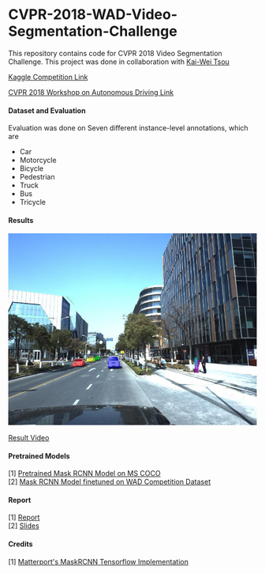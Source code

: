 # CVPR-2018-WAD-Video-Segmentation-Challenge
This repository contains code for CVPR 2018 Video Segmentation Challenge. This project was done in collaboration with [Kai-Wei Tsou](https://github.com/KWTsou1220)

[Kaggle Competition Link](https://www.kaggle.com/c/cvpr-2018-autonomous-driving)  

[CVPR 2018 Workshop on Autonomous Driving Link](http://wad.ai/)  

#### Dataset and Evaluation
Evaluation was done on Seven different instance-level annotations, which are  
* Car
* Motorcycle
* Bicycle
* Pedestrian
* Truck
* Bus
* Tricycle  

#### Results

![Result Image](Result_Images/44.jpg)  

[Result Video](https://www.youtube.com/watch?v=nRgVNnI4-AM)  

#### Pretrained Models

[1] [Pretrained Mask RCNN Model on MS COCO](https://drive.google.com/file/d/1sYdyGKJcpsh1lxEBEq8bPoeqnkq-bRMM/view?usp=sharing)  
[2] [Mask RCNN Model finetuned on WAD Competition Dataset](https://drive.google.com/file/d/1qJh36j-dtNPAd1tmznq885iQ1EFO2p3N/view?usp=sharing)  

#### Report
[1] [Report](TSOU_RAI_Instance_Level_Object_Segmentation_In_Videos_VIC_Project_Report.pdf)  
[2] [Slides](TSOU_RAI_Instance_Level_Object_Segmentation_in_Videos_VIC.pdf)

#### Credits
[1] [Matterport's MaskRCNN Tensorflow Implementation](https://github.com/matterport/Mask_RCNN)  